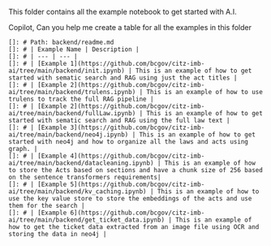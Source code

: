 This folder contains all the example notebook to get started with A.I.


Copilot, Can you help me create a table for all the examples in this folder
    
    []: # Path: backend/readme.md
    []: # | Example Name | Description | 
    []: # | --- | --- | 
    []: # | [Example 1](https://github.com/bcgov/citz-imb-ai/tree/main/backend/init.ipynb) | This is an example of how to get started with sematic search and RAG using just the act titles | 
    []: # | [Example 2](https://github.com/bcgov/citz-imb-ai/tree/main/backend/trulens.ipynb) | This is an example of how to use trulens to track the full RAG pipeline | 
    []: # | [Example 2](https://github.com/bcgov/citz-imb-ai/tree/main/backend/fullLaw.ipynb) | This is an example of how to get started with sematic search and RAG using the full law text | 
    []: # | [Example 3](https://github.com/bcgov/citz-imb-ai/tree/main/backend/neo4j.ipynb) | This is an example of how to get started with neo4j and how to organize all the laws and acts using graph. | 
    []: # | [Example 4](https://github.com/bcgov/citz-imb-ai/tree/main/backend/datacleaning.ipynb) | This is an example of how to store the Acts based on sections and have a chunk size of 256 based on the sentence transformers requirements| 
    []: # | [Example 5](https://github.com/bcgov/citz-imb-ai/tree/main/backend/kv_caching.ipynb) | This is an example of how to use the key value store to store the embeddings of the acts and use them for the search | 
    []: # | [Example 6](https://github.com/bcgov/citz-imb-ai/tree/main/backend/get_ticket_data.ipynb) | This is an example of how to get the ticket data extracted from an image file using OCR and storing the data in neo4j | 



